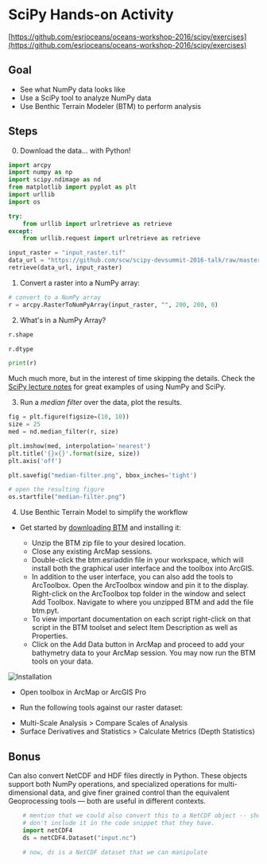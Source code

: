 SciPy Hands-on Activity
=======================

[https://github.com/esrioceans/oceans-workshop-2016/scipy/exercises](https://github.com/esrioceans/oceans-workshop-2016/scipy/exercises)

Goal
----

 - See what NumPy data looks like
 - Use a SciPy tool to analyze NumPy data
 - Use Benthic Terrain Modeler (BTM) to perform analysis

Steps
-----

0. Download the data... with Python!
```python
import arcpy
import numpy as np
import scipy.ndimage as nd
from matplotlib import pyplot as plt
import urllib
import os

try:
    from urllib import urlretrieve as retrieve
except:
    from urllib.request import urlretrieve as retrieve

input_raster = "input_raster.tif"
data_url = "https://github.com/scw/scipy-devsummit-2016-talk/raw/master/examples/data/input_raster.tif"
retrieve(data_url, input_raster)
```

1. Convert a raster into a NumPy array:

```python
# convert to a NumPy array
r = arcpy.RasterToNumPyArray(input_raster, "", 200, 200, 0)
```    

2. What's in a NumPy Array?

```python
r.shape

r.dtype

print(r)
```
Much much more, but in the interest of time skipping the details. Check the [SciPy lecture notes](http://www.scipy-lectures.org/) for great examples of using NumPy and SciPy.

3. Run a _median filter_ over the data, plot the results.

```python
fig = plt.figure(figsize=(10, 10))
size = 25
med = nd.median_filter(r, size)

plt.imshow(med, interpolation='nearest')
plt.title('{}x{}'.format(size, size))
plt.axis('off')

plt.savefig("median-filter.png", bbox_inches='tight')

# open the resulting figure
os.startfile("median-filter.png")
```

4. Use Benthic Terrain Model to simplify the workflow

 - Get started by [downloading BTM](https://4326.us/esri/btm-3.0-final.zip) and installing it:

    + Unzip the BTM zip file to your desired location.
    + Close any existing ArcMap sessions.
    + Double-click the btm.esriaddin file in your workspace, which will install both the graphical user interface and the toolbox into ArcGIS.
    + In addition to the user interface, you can also add the tools to ArcToolbox. Open the ArcToolbox window and pin it to the display. Right-click on the ArcToolbox top folder in the window and select Add Toolbox. Navigate to where you unzipped BTM and add the file btm.pyt.
    + To view important documentation on each script right-click on that script in the BTM toolset and select Item Description as well as Properties.
    + Click on the Add Data button in ArcMap and proceed to add your bathymetry data to your ArcMap session. You may now run the BTM tools on your data.

![Installation](https://raw.github.com/EsriOceans/btm/master/resources/btm-install.gif)


 - Open toolbox in ArcMap or ArcGIS Pro

 - Run the following tools against our raster dataset:

  + Multi-Scale Analysis > Compare Scales of Analysis
  + Surface Derivatives and Statistics > Calculate Metrics (Depth Statistics)

Bonus
-----

Can also convert NetCDF and HDF files directly in Python. These objects support both NumPy operations, and specialized operations for multi-dimensional data, and give finer grained control than the equivalent Geoprocessing tools &mdash; both are useful in different contexts.

```python
    # mention that we could also convert this to a NetCDF object -- show this but 
    # don't include it in the code snippet that they have.
    import netCDF4
    ds = netCDF4.Dataset("input.nc")

    # now, ds is a NetCDF dataset that we can manipulate
```
